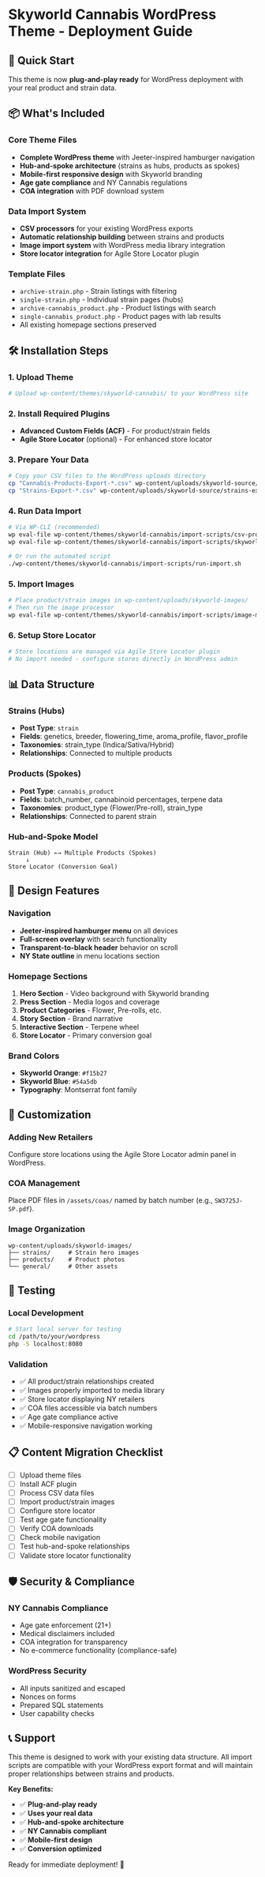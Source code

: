 # Skyworld Cannabis WordPress Theme - Deployment Guide

## 🚀 Quick Start

This theme is now **plug-and-play ready** for WordPress deployment with your real product and strain data.

## 📦 What's Included

### Core Theme Files
- **Complete WordPress theme** with Jeeter-inspired hamburger navigation
- **Hub-and-spoke architecture** (strains as hubs, products as spokes)
- **Mobile-first responsive design** with Skyworld branding
- **Age gate compliance** and NY Cannabis regulations
- **COA integration** with PDF download system

### Data Import System
- **CSV processors** for your existing WordPress exports
- **Automatic relationship building** between strains and products
- **Image import system** with WordPress media library integration
- **Store locator integration** for Agile Store Locator plugin

### Template Files
- `archive-strain.php` - Strain listings with filtering
- `single-strain.php` - Individual strain pages (hubs)
- `archive-cannabis_product.php` - Product listings with search
- `single-cannabis_product.php` - Product pages with lab results
- All existing homepage sections preserved

## 🛠️ Installation Steps

### 1. Upload Theme
```bash
# Upload wp-content/themes/skyworld-cannabis/ to your WordPress site
```

### 2. Install Required Plugins
- **Advanced Custom Fields (ACF)** - For product/strain fields
- **Agile Store Locator** (optional) - For enhanced store locator

### 3. Prepare Your Data
```bash
# Copy your CSV files to the WordPress uploads directory
cp "Cannabis-Products-Export-*.csv" wp-content/uploads/skyworld-source/products-export.csv
cp "Strains-Export-*.csv" wp-content/uploads/skyworld-source/strains-export.csv
```

### 4. Run Data Import
```bash
# Via WP-CLI (recommended)
wp eval-file wp-content/themes/skyworld-cannabis/import-scripts/csv-processor.php
wp eval-file wp-content/themes/skyworld-cannabis/import-scripts/skyworld-importer.php

# Or run the automated script
./wp-content/themes/skyworld-cannabis/import-scripts/run-import.sh
```

### 5. Import Images
```bash
# Place product/strain images in wp-content/uploads/skyworld-images/
# Then run the image processor
wp eval-file wp-content/themes/skyworld-cannabis/import-scripts/image-manager.php
```

### 6. Setup Store Locator
```bash
# Store locations are managed via Agile Store Locator plugin
# No import needed - configure stores directly in WordPress admin
```

## 📊 Data Structure

### Strains (Hubs)
- **Post Type**: `strain`
- **Fields**: genetics, breeder, flowering_time, aroma_profile, flavor_profile
- **Taxonomies**: strain_type (Indica/Sativa/Hybrid)
- **Relationships**: Connected to multiple products

### Products (Spokes)
- **Post Type**: `cannabis_product`
- **Fields**: batch_number, cannabinoid percentages, terpene data
- **Taxonomies**: product_type (Flower/Pre-roll), strain_type
- **Relationships**: Connected to parent strain

### Hub-and-Spoke Model
```
Strain (Hub) ←→ Multiple Products (Spokes)
     ↓
Store Locator (Conversion Goal)
```

## 🎨 Design Features

### Navigation
- **Jeeter-inspired hamburger menu** on all devices
- **Full-screen overlay** with search functionality
- **Transparent-to-black header** behavior on scroll
- **NY State outline** in menu locations section

### Homepage Sections
1. **Hero Section** - Video background with Skyworld branding
2. **Press Section** - Media logos and coverage
3. **Product Categories** - Flower, Pre-rolls, etc.
4. **Story Section** - Brand narrative
5. **Interactive Section** - Terpene wheel
6. **Store Locator** - Primary conversion goal

### Brand Colors
- **Skyworld Orange**: `#f15b27`
- **Skyworld Blue**: `#54a5db`
- **Typography**: Montserrat font family

## 🔧 Customization

### Adding New Retailers
Configure store locations using the Agile Store Locator admin panel in WordPress.

### COA Management
Place PDF files in `/assets/coas/` named by batch number (e.g., `SW3725J-SP.pdf`).

### Image Organization
```
wp-content/uploads/skyworld-images/
├── strains/     # Strain hero images
├── products/    # Product photos
└── general/     # Other assets
```

## 🧪 Testing

### Local Development
```bash
# Start local server for testing
cd /path/to/your/wordpress
php -S localhost:8080
```

### Validation
- ✅ All product/strain relationships created
- ✅ Images properly imported to media library
- ✅ Store locator displaying NY retailers
- ✅ COA files accessible via batch numbers
- ✅ Age gate compliance active
- ✅ Mobile-responsive navigation working

## 📋 Content Migration Checklist

- [ ] Upload theme files
- [ ] Install ACF plugin
- [ ] Process CSV data files
- [ ] Import product/strain images
- [ ] Configure store locator
- [ ] Test age gate functionality
- [ ] Verify COA downloads
- [ ] Check mobile navigation
- [ ] Test hub-and-spoke relationships
- [ ] Validate store locator functionality

## 🛡️ Security & Compliance

### NY Cannabis Compliance
- Age gate enforcement (21+)
- Medical disclaimers included
- COA integration for transparency
- No e-commerce functionality (compliance-safe)

### WordPress Security
- All inputs sanitized and escaped
- Nonces on forms
- Prepared SQL statements
- User capability checks

## 📞 Support

This theme is designed to work with your existing data structure. All import scripts are compatible with your WordPress export format and will maintain proper relationships between strains and products.

**Key Benefits:**
- ✅ **Plug-and-play ready**
- ✅ **Uses your real data**
- ✅ **Hub-and-spoke architecture**
- ✅ **NY Cannabis compliant**
- ✅ **Mobile-first design**
- ✅ **Conversion optimized**

Ready for immediate deployment! 🚀